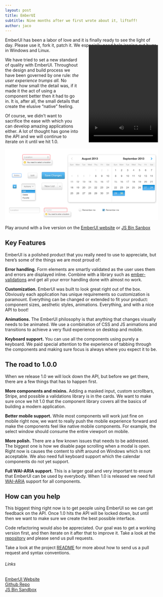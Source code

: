 ```yaml
---
layout: post
title: EmberUI
subtitle: Nine months after we first wrote about it, liftoff!
author: jaco
---
```


EmberUI has been a labor of love and it is finally ready to see the light of day. Please use it, fork it, patch it. We especially need help ironing out bugs in Windows and Linux.

<div style="float: right; margin: -40px 0 0 30px;">
  <video width="228" height="320" autoplay="autoplay" loop>
    <source src="/public/images/posts/2014-09/select.mp4" type="video/mp4">
    <source src="/public/images/posts/2014-09/select.ogv" type="video/ogg">
    <source src="/public/images/posts/2014-09/select.webm" type="video/webm">
  </video>
</div>

We have tried to set a new standard of quality with EmberUI. Throughout the design and build process we have been governed by one rule: *the user experience trumps all.* No matter how small the detail was, if it made it the act of using a component better then it had to go in. It is, after all, the small details that create the elusive “native” feeling.

Of course, we didn't want to sacrifice the ease with which you can develop amazing applications either. A lot of thought has gone into the API and we will  continue to iterate on it until we hit 1.0.

<div class="image-wide">
  <a href="http://jsbin.com/zuric"><img src="/public/images/posts/2014-09/emberui.png" /></a>
</div>

Play around with a live version on the [EmberUI website](http://emberui.com) or [JS Bin Sanbox](http://jsbin.com/zuric)

## Key Features

EmberUI is a polished product that you really need to use to appreciate, but here’s some of the things we are most proud of:

**Error handling.** Form elements are smartly validated as the user uses them and errors are displayed inline. Combine with a library such as [ember-validations](https://github.com/dockyard/ember-validations) and get all your error handling done with almost no work.

**Customization.** EmberUI was built to look great right out of the box. Obviously each application has unique requirements so customization is paramount. Everything can be changed or extended to fit your product: component sizes, aesthetic styles, animations. Everything, and with a nice API to boot!

**Animations.** The EmberUI philosophy is that anything that changes visually needs to be animated. We use a combination of CSS and JS animations and transitions to achieve a very fluid experience on desktop and mobile.

**Keyboard support.** You can use all the components using purely a keyboard. We paid special attention to the experience of tabbing through the components and making sure focus is always where you expect it to be.


## The road to 1.0.0

When we release 1.0 we will lock down the API, but before we get there, there are a few things that has to happen first.

**More components and mixins.** Adding a masked input, custom scrollbars, Stripe, and possible a validations library is in the cards. We want to make sure once we hit 1.0 that the component library covers all the basics of building a modern application.

**Better mobile support.** While most components will work just fine on mobile right now, we want to really push the mobile experience forward and make the components feel like native mobile components. For example, the select window should consume the entire viewport on mobile.

**More polish.** There are a few known issues that needs to be addressed. The biggest one is how we disable page scrolling when a modal is open. Right now is causes the content to shift around on Windows which is not acceptable. We also need full keyboard support which the calendar components do not yet support.

**Full WAI-ARIA support.** This is a larger goal and very important to ensure that EmberUI can be used by everybody. When 1.0 is released we need full [WAI-ARIA](http://www.w3.org/TR/wai-aria-practices/) support for all components.


## How can you help

This biggest thing right now is to get people using EmberUI so we can get feedback on the API. Once 1.0 hits the API will be locked down, but until then we want to make sure we create the best possible interface. 

Code refactoring would also be appreciated. Our goal was to get a working version first, and then iterate on it after that to improve it. Take a look at the [repository](https://github.com/emberui/emberui) and please send us pull requests.

Take a look at the project [README](https://github.com/emberui/emberui#pull-requests) for more about how to send us a pull request and syntax conventions.  


###### Links

[EmberUI Website](http://emberui.com)  
[Github Repo](https://github.com/emberui/emberui)  
[JS Bin Sandbox](http://emberjs.jsbin.com/zuric)  
